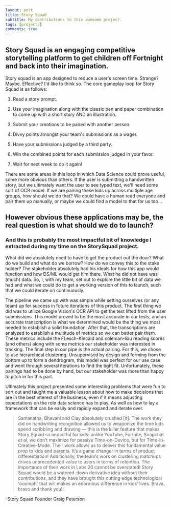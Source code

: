 ```yaml
---
layout: post
title: Story Squad
subtitle: My contributions to this awesome project.
tags: [projects]
comments: true
---
```


## Story Squad is an engaging competitive storytelling platform to get children off Fortnight and back into their imagination.

Story squad is an app designed to reduce a user's screen time. Strange? Maybe. Effective? I'd like to think so. The core gameplay loop for Story Squad is as follows: 

1) Read a story prompt.

2) Use your imagination along with the classic pen and paper combination to come up with a short story AND an illustration.

3) Submit your creations to be paired with another person.

4) Divvy points amongst your team's submissions as a wager.

5) Have your submissions judged by a third party.

6) Win the combined points for each submission judged in your favor.

7) Wait for next week to do it again!

There are some areas in this loop in which Data Science could prove useful, some more obvious than others. If the user is submitting a handwritten story, but we ultimately want the user to see typed text, we'll need some sort of OCR model. If we are pairing these kids up across multiple age groups, how should we do that? We could have a human read everyone and pair them up manually, or maybe we could find a model to that for us too...

## However obvious these applications may be, the real question is what should we do to launch?
### And this is probably the most impactful bit of knowledge I extracted during my time on the StorySquad project.

What did we absolutely need to have to get the product out the door? What do we build and what do we borrow? How do we convey this to the stake holder? The stakeholder absolutely had his ideals for how this app would function and how DS/ML would get him there. What he did not have was (much) data. So, I, with my team, set out to explore the little bit of data we had and what we could do to get a working version of this to launch, such that we could iterate on continuously. 

The pipeline we came up with was simple while setting ourselves (or any team) up for success in future iterations of this product. The first thing we did was to utilize Google Vision's OCR API to get the text lifted from the user submissions. This model proved to be the most accurate in our tests, and an accurate transcription is what we determined would be the thing we most needed to establish a solid foundation. After that, the transcriptions are analyzed to establish a multitude of metrics so we can better pair them. These metrics include the FLesch-Kincaid and coleman-liau reading scores (and others) along with some metrics our stakeholder was interested in tracking. The final step in our pipe is the actual pairing. For this, we chose to use hierarchical clustering. Unsupervised by design and forming from the bottom up to form a dendrogram, this model was perfect for our use case and went through several iterations to find the tight fit. Unfortunately, these pairings had to be done by hand, but our stakeholder was more than happy to pitch in for this part.

Ultimately this project presented some interesting problems that were fun to sort out and taught me a valuable lesson about how to make decisions that are in the best interest of the business, even if it means adjusting expectations on the role data science has to play. As well as how to lay a framework that can be easily and rapidly expand and iterate over. 


>Samanatha, Bhavani and Clay absolutely crushed [it]. The work they did on handwriting recognition allowed us to weaponize the time kids spend scribbling and drawing — this is the killer feature that makes Story Squad so impactful for kids: unlike YouTube, Fortnite, Snapchat et al, we don’t maximize for passive Time-on-Device, but for Time-in-Creative-Mode. Their work allows us to deliver this fundamental value prop to kids and parents. It’s a game changer in terms of product differentiation! Additionally, the team’s work on clustering matchups drives unprecedented value to users in terms of retention. The importance of their work in Labs 20 cannot be overstated! Story Squad would be a watered-down derivative idea without their contributions, and they have brought this cutting edge technological 'ooomph' that will makes an enormous difference in kids’ lives. Brava, bravo and thank you!!

-Story Squad Founder Graig Peterson

